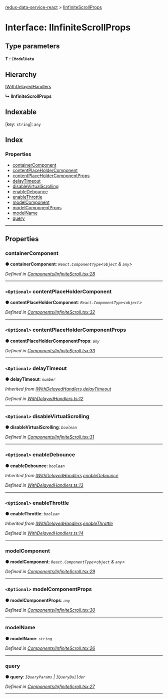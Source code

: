 [redux-data-service-react](../README.md) > [IInfiniteScrollProps](../interfaces/iinfinitescrollprops.md)

# Interface: IInfiniteScrollProps

## Type parameters
#### T :  `IModelData`
## Hierarchy

 [IWithDelayedHandlers](iwithdelayedhandlers.md)

**↳ IInfiniteScrollProps**

## Indexable

\[key: `string`\]:&nbsp;`any`
## Index

### Properties

* [containerComponent](iinfinitescrollprops.md#containercomponent)
* [contentPlaceHolderComponent](iinfinitescrollprops.md#contentplaceholdercomponent)
* [contentPlaceHolderComponentProps](iinfinitescrollprops.md#contentplaceholdercomponentprops)
* [delayTimeout](iinfinitescrollprops.md#delaytimeout)
* [disableVirtualScrolling](iinfinitescrollprops.md#disablevirtualscrolling)
* [enableDebounce](iinfinitescrollprops.md#enabledebounce)
* [enableThrottle](iinfinitescrollprops.md#enablethrottle)
* [modelComponent](iinfinitescrollprops.md#modelcomponent)
* [modelComponentProps](iinfinitescrollprops.md#modelcomponentprops)
* [modelName](iinfinitescrollprops.md#modelname)
* [query](iinfinitescrollprops.md#query)

---

## Properties

<a id="containercomponent"></a>

###  containerComponent

**● containerComponent**: *`React.ComponentType`<`object` & `any`>*

*Defined in [Components/InfiniteScroll.tsx:28](https://github.com/Rediker-Software/redux-data-service-react/blob/ee57350/src/Components/InfiniteScroll.tsx#L28)*

___
<a id="contentplaceholdercomponent"></a>

### `<Optional>` contentPlaceHolderComponent

**● contentPlaceHolderComponent**: *`React.ComponentType`<`object`>*

*Defined in [Components/InfiniteScroll.tsx:32](https://github.com/Rediker-Software/redux-data-service-react/blob/ee57350/src/Components/InfiniteScroll.tsx#L32)*

___
<a id="contentplaceholdercomponentprops"></a>

### `<Optional>` contentPlaceHolderComponentProps

**● contentPlaceHolderComponentProps**: *`any`*

*Defined in [Components/InfiniteScroll.tsx:33](https://github.com/Rediker-Software/redux-data-service-react/blob/ee57350/src/Components/InfiniteScroll.tsx#L33)*

___
<a id="delaytimeout"></a>

### `<Optional>` delayTimeout

**● delayTimeout**: *`number`*

*Inherited from [IWithDelayedHandlers](iwithdelayedhandlers.md).[delayTimeout](iwithdelayedhandlers.md#delaytimeout)*

*Defined in [WithDelayedHandlers.ts:12](https://github.com/Rediker-Software/redux-data-service-react/blob/ee57350/src/WithDelayedHandlers.ts#L12)*

___
<a id="disablevirtualscrolling"></a>

### `<Optional>` disableVirtualScrolling

**● disableVirtualScrolling**: *`boolean`*

*Defined in [Components/InfiniteScroll.tsx:31](https://github.com/Rediker-Software/redux-data-service-react/blob/ee57350/src/Components/InfiniteScroll.tsx#L31)*

___
<a id="enabledebounce"></a>

### `<Optional>` enableDebounce

**● enableDebounce**: *`boolean`*

*Inherited from [IWithDelayedHandlers](iwithdelayedhandlers.md).[enableDebounce](iwithdelayedhandlers.md#enabledebounce)*

*Defined in [WithDelayedHandlers.ts:13](https://github.com/Rediker-Software/redux-data-service-react/blob/ee57350/src/WithDelayedHandlers.ts#L13)*

___
<a id="enablethrottle"></a>

### `<Optional>` enableThrottle

**● enableThrottle**: *`boolean`*

*Inherited from [IWithDelayedHandlers](iwithdelayedhandlers.md).[enableThrottle](iwithdelayedhandlers.md#enablethrottle)*

*Defined in [WithDelayedHandlers.ts:14](https://github.com/Rediker-Software/redux-data-service-react/blob/ee57350/src/WithDelayedHandlers.ts#L14)*

___
<a id="modelcomponent"></a>

###  modelComponent

**● modelComponent**: *`React.ComponentType`<`object` & `any`>*

*Defined in [Components/InfiniteScroll.tsx:29](https://github.com/Rediker-Software/redux-data-service-react/blob/ee57350/src/Components/InfiniteScroll.tsx#L29)*

___
<a id="modelcomponentprops"></a>

### `<Optional>` modelComponentProps

**● modelComponentProps**: *`any`*

*Defined in [Components/InfiniteScroll.tsx:30](https://github.com/Rediker-Software/redux-data-service-react/blob/ee57350/src/Components/InfiniteScroll.tsx#L30)*

___
<a id="modelname"></a>

###  modelName

**● modelName**: *`string`*

*Defined in [Components/InfiniteScroll.tsx:26](https://github.com/Rediker-Software/redux-data-service-react/blob/ee57350/src/Components/InfiniteScroll.tsx#L26)*

___
<a id="query"></a>

###  query

**● query**: *`IQueryParams` \| `IQueryBuilder`*

*Defined in [Components/InfiniteScroll.tsx:27](https://github.com/Rediker-Software/redux-data-service-react/blob/ee57350/src/Components/InfiniteScroll.tsx#L27)*

___

